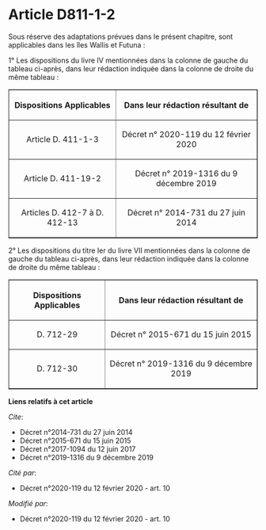 # Article D811-1-2

Sous réserve des adaptations prévues dans le présent chapitre, sont applicables dans les îles Wallis et Futuna :

1° Les dispositions du livre IV mentionnées dans la colonne de gauche du tableau ci-après, dans leur rédaction indiquée dans
la colonne de droite du même tableau :

<table border="1">
  <tbody>
    <tr>
      <th>

Dispositions Applicables</th>
      <th>

Dans leur rédaction résultant de</th>
    </tr>
    <tr>
      <td align="center">

Article D. 411-1-3 </td>
      <td align="center">

Décret n° 2020-119 du 12 février 2020 </td>
    </tr>
    <tr>
      <td align="center">

Article D. 411-19-2 </td>
      <td align="center">

Décret n° 2019-1316 du 9 décembre 2019
</td>
    </tr>
    <tr>
      <td align="center">

Articles D. 412-7 à D. 412-13</td>
      <td align="center">

Décret n° 2014-731 du 27 juin 2014
</td>
    </tr>
  </tbody>
</table>

2° Les dispositions du titre Ier du livre VII mentionnées dans la colonne de gauche du tableau ci-après, dans leur rédaction
indiquée dans la colonne de droite du même tableau :

<table border="1">
  <tbody>
    <tr>
      <th>

Dispositions Applicables</th>
      <th>

Dans leur rédaction résultant de</th>
    </tr>
    <tr>
      <td align="center">

D. 712-29</td>
      <td align="center">

Décret n° 2015-671 du 15 juin 2015
</td>
    </tr>
    <tr>
      <td align="center">

D. 712-30</td>
      <td align="center">

Décret n° 2019-1316 du 9 décembre 2019

</td>
    </tr>
  </tbody>
</table>

**Liens relatifs à cet article**

_Cite_:

  - Décret n°2014-731 du 27 juin 2014
  - Décret n°2015-671 du 15 juin 2015
  - Décret n°2017-1094 du 12 juin 2017
  - Décret n°2019-1316 du 9 décembre 2019

_Cité par_:

  - Décret n°2020-119 du 12 février 2020 - art. 10

_Modifié par_:

  - Décret n°2020-119 du 12 février 2020 - art. 10
